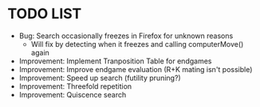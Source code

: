 # TODO LIST

* Bug: Search occasionally freezes in Firefox for unknown reasons
  * Will fix by detecting when it freezes and calling computerMove() again
* Improvement: Implement Tranposition Table for endgames
* Improvement: Improve endgame evaluation (R+K mating isn't possible)
* Improvement: Speed up search (futility pruning?)
* Improvement: Threefold repetition
* Improvement: Quiscence search
